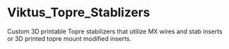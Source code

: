 # Viktus_Topre_Stablizers
Custom 3D printable Topre stabilizers that utilize MX wires and stab inserts or 3D printed topre mount modified inserts.
